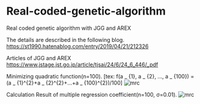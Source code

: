 # Real-coded-genetic-algorithm
Real coded genetic algorithm with JGG and AREX

The details are described in the following blog.
https://st1990.hatenablog.com/entry/2019/04/21/212326

Articles of JGG and AREX
https://www.jstage.jst.go.jp/article/tjsai/24/6/24_6_446/_pdf

Minimizing quadratic function(n=100).
[tex: f(a _ {1}, a _ {2}, ..., a _ {100}) = (a _ {1}^{2}+a _ {2}^{2}+...+a _ {100}^{2})/100]
![mrc](https://github.com/statsu1990/Real-coded-genetic-algorithm/blob/master/image/Minimizing%20quadratic%20functions(n%3D100).png)

Calculation Result of multiple regression coefficient(n=100, σ=0.01).
![mrc](https://github.com/statsu1990/Real-coded-genetic-algorithm/blob/master/image/Calculation%20of%20multiple%20regression%20coefficient(n%3D100%2C%20%CF%83%3D0.01).png)
